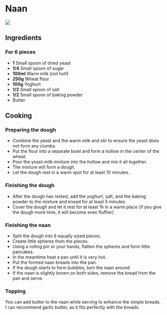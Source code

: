 # Naan

![](/images/naan.jpg)

## Ingredients

### For 6 pieces

- **1** Small spoon of dried yeast
- **1/4** Small spoon of sugar
- **100ml** Warm milk (not hot!) 
- **250g** Wheat flour
- **100g** Yoghurt
- **1/2** Small spoon of salt
- **1/2** Small spoon of baking powder
- Butter

## Cooking

### Preparing the dough

- Combine the yeast and the warm milk and stir to ensure the yeast does not form any clumbs.
- Put the flour into a separate bowl and form a hollow in the center of the wheat.
- Pour the yeast-milk mixture into the hollow and mix it all together.
- The mixture will form a dough.
- Let the dough rest in a warm spot for at least 10 minutes.

### Finishing the dough

- After the dough has rested, add the yoghurt, salt, and the baking powder to the mixture and knead for at least 5 minutes
- Cover the dough and let it rest for at least 1h in a warm place (if you give the dough more time, it will become even fluffier)

### Finishing the naan

- Split the dough into 6 equally sized pieces.
- Create little spheres from the pieces.
- Using a rolling pin or your hands, flatten the spheres and form little pancakes.
- In the meantime heat a pan until it is very hot.
- Put the formed naan breads into the pan.
- If the dough starts to form bubbles, turn the naan around
- If the naan is slightly brown on both sides, remove the bread from the pan and serve.

### Topping

You can add butter to the naan while serving to enhance the simple breads. I can recommend garlic butter, as it fits perfectly with the breads.
